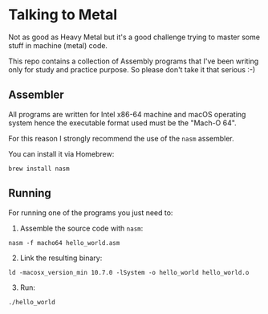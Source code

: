 # Talking to Metal

Not as good as Heavy Metal but it's a good challenge trying to master some stuff in machine (metal) code.

This repo contains a collection of Assembly programs that I've been writing
only for study and practice purpose. So please don't take it that serious :-)

## Assembler

All programs are written for Intel x86-64 machine and macOS operating system
hence the executable format used must be the "Mach-O 64".

For this reason I strongly recommend the use of the `nasm` assembler.

You can install it via Homebrew:

```
brew install nasm
```

## Running

For running one of the programs you just need to:

1. Assemble the source code with `nasm`:

```
nasm -f macho64 hello_world.asm
```

2. Link the resulting binary:

```
ld -macosx_version_min 10.7.0 -lSystem -o hello_world hello_world.o
```

3. Run:

```
./hello_world
```
